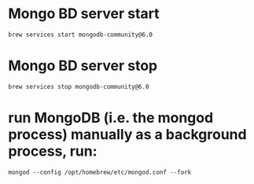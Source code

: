 # Mongo BD server start
```brew services start mongodb-community@6.0```
# Mongo BD server stop
```brew services stop mongodb-community@6.0```

# run MongoDB (i.e. the mongod process) manually as a background process, run:
```mongod --config /opt/homebrew/etc/mongod.conf --fork```
